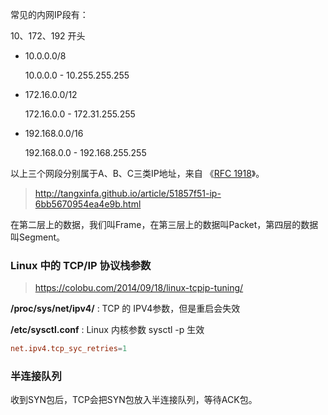 常见的内网IP段有：

10、172、192 开头

- 10.0.0.0/8

  10.0.0.0 - 10.255.255.255

- 172.16.0.0/12

  172.16.0.0 - 172.31.255.255

- 192.168.0.0/16

  192.168.0.0 - 192.168.255.255

以上三个网段分别属于A、B、C三类IP地址，来自 《[RFC 1918](https://tools.ietf.org/html/rfc1918)》。

> http://tangxinfa.github.io/article/51857f51-ip-6bb5670954ea4e9b.html



在第二层上的数据，我们叫Frame，在第三层上的数据叫Packet，第四层的数据叫Segment。



### Linux 中的 TCP/IP 协议栈参数

> https://colobu.com/2014/09/18/linux-tcpip-tuning/

**/proc/sys/net/ipv4/** : TCP 的 IPV4参数，但是重启会失效

**/etc/sysctl.conf** : Linux 内核参数 sysctl -p 生效

```conf
net.ipv4.tcp_syc_retries=1
```

### 半连接队列

收到SYN包后，TCP会把SYN包放入半连接队列，等待ACK包。

